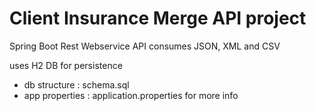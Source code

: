 # Client Insurance Merge API project

Spring Boot Rest Webservice API consumes JSON, XML and CSV 

uses H2 DB for persistence

- db structure : schema.sql
- app properties : application.properties for more info

